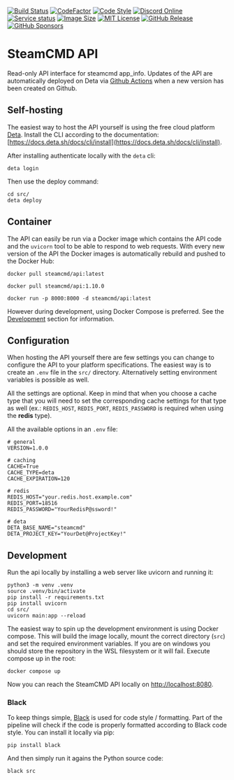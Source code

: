 [![Build Status](https://github.com/steamcmd/api/actions/workflows/deploy.yml/badge.svg)](https://github.com/steamcmd/api/actions)
[![CodeFactor](https://www.codefactor.io/repository/github/steamcmd/api/badge)](https://www.codefactor.io/repository/github/steamcmd/api)
[![Code Style](https://img.shields.io/badge/code%20style-black-000000.svg)](https://github.com/python/black)
[![Discord Online](https://img.shields.io/discord/928592378711912488.svg)](https://discord.steamcmd.net)
[![Service status](https://img.shields.io/uptimerobot/status/m782827237-5067fd1d69e3b1b2e4e40fff)](https://status.steamcmd.net)
[![Image Size](https://img.shields.io/docker/image-size/steamcmd/api/latest.svg)](https://hub.docker.com/r/steamcmd/api)
[![MIT License](https://img.shields.io/badge/license-MIT-blue.svg)](LICENSE)
[![GitHub Release](https://img.shields.io/github/v/release/steamcmd/api?label=version)](https://github.com/steamcmd/api/releases)
[![GitHub Sponsors](https://img.shields.io/github/sponsors/jonakoudijs)](https://github.com/sponsors/jonakoudijs)

# SteamCMD API

Read-only API interface for steamcmd app_info. Updates of the API are
automatically deployed on Deta via [Github Actions](https://github.com/steamcmd/api/actions)
when a new version has been created on Github.

## Self-hosting

The easiest way to host the API yourself is using the free cloud platform
[Deta](https://www.deta.sh). Install the CLI according to the documentation:
[https://docs.deta.sh/docs/cli/install](https://docs.deta.sh/docs/cli/install).

After installing authenticate locally with the `deta` cli:
```
deta login
```
Then use the deploy command:
```
cd src/
deta deploy
```

## Container

The API can easily be run via a Docker image which contains the API code and the
`uvicorn` tool to be able to respond to web requests. With every new version of
the API the Docker images is automatically rebuild and pushed to the Docker Hub:
```
docker pull steamcmd/api:latest
```
```
docker pull steamcmd/api:1.10.0
```
```
docker run -p 8000:8000 -d steamcmd/api:latest
```
However during development, using Docker Compose is preferred. See the
[Development](#development) section for information.

## Configuration

When hosting the API yourself there are few settings you can change to configure
the API to your platform specifications. The easiest way is to create an `.env`
file in the `src/` directory. Alternatively setting environment variables is
possible as well.

All the settings are optional. Keep in mind that when you choose a cache type
that you will need to set the corresponding cache settings for that type as well
(ex.: `REDIS_HOST`, `REDIS_PORT`, `REDIS_PASSWORD` is required when using the
**redis** type).

All the available options in an `.env` file:
```
# general
VERSION=1.0.0

# caching
CACHE=True
CACHE_TYPE=deta
CACHE_EXPIRATION=120

# redis
REDIS_HOST="your.redis.host.example.com"
REDIS_PORT=18516
REDIS_PASSWORD="YourRedisP@ssword!"

# deta
DETA_BASE_NAME="steamcmd"
DETA_PROJECT_KEY="YourDet@ProjectKey!"
```

## Development

Run the api locally by installing a web server like uvicorn and running it:
```
python3 -m venv .venv
source .venv/bin/activate
pip install -r requirements.txt
pip install uvicorn
cd src/
uvicorn main:app --reload
```

The easiest way to spin up the development environment is using Docker compose.
This will build the image locally, mount the correct directory (`src`) and set
the required environment variables. If you are on windows you should store the
repository in the WSL filesystem or it will fail. Execute compose up in the root:
```
docker compose up
```
Now you can reach the SteamCMD API locally on [http://localhost:8080](http://localhost:8080).

### Black

To keep things simple, [Black](https://github.com/python/black) is used for code
style / formatting. Part of the pipeline will check if the code is properly
formatted according to Black code style. You can install it locally via pip:
```
pip install black
```
And then simply run it agains the Python source code:
```
black src
```
